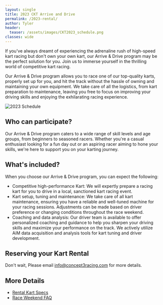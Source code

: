 ```yaml
---
layout: single
title: 2023 CKT Arrive and Drive
permalink: /2023-rental/
author: Tyler
header:
  teaser: /assets/images/CKT2023_schedule.png
classes: wide
---
```


If you've always dreamt of experiencing the adrenaline rush of high-speed kart racing but don't own your own kart, our Arrive & Drive program may be the perfect solution for you.
Join us to immerse yourself in the thrilling world of competitive kart racing.

Our Arrive & Drive program allows you to race one of our top-quality karts, properly set up for you, and hit the track without the hassle of owning and maintaining your own equipment.
We take care of all the logistics, from kart preparation to maintenance, leaving you free to focus on improving your driving skills and enjoying the exhilarating racing experience.

![2023 Schedule]({{site.url}}/assets/images/CKT2023_schedule.png)

## Who can participate?

Our Arrive & Drive program caters to a wide range of skill levels and age groups, from beginners to seasoned racers.
Whether you're a casual enthusiast looking for a fun day out or an aspiring racer aiming to hone your skills, we're here to support you on your karting journey.

## What's included?

When you choose our Arrive & Drive program, you can expect the following:

- Competitive high-performance Kart: We will expertly prepare a racing kart for you to drive in a local, sanctioned kart racing event.
- Kart setup, tuning and maintenance: We take care of all kart maintenance, ensuring you have a reliable and well-tuned machine for your racing sessions.  Adjustments can be made based on driver preference or changing conditions throughout the race weekend.
- Coaching and data analysis: Our driver team is available to offer personalized coaching and guidance to help you sharpen your driving skills and maximize your performance on the track.  We actively utilize AiM data acquisition and analysis tools for kart tuning and driver development.

## Reserving your Kart Rental

Don't wait,
Please email [info@concept3racing.com](info@concept3racing.com) for more details.

## More Details

* [Rental Kart Specs](/kart_specs/)
* [Race Weekend FAQ](/faq/)